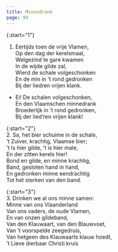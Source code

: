 ```yaml
---
title: Minnedrank
page: 99
---  
```


{:start="1"}  
1. Eertijds toen de vrije Vlamen,  
Op den dag der kerelsmaal,  
Welgezind te gare kwamen  
In de wijde gilde zal,  
Wierd de schale volgeschonken  
En de min in ’t rond gedronken  
Bij der liedren vrijen klank.  


- Ei! De schalen volgeschonken,  
En den Vlaamschen minnedrank  
Broederlijk in ’t rond gedronken,  
Bij der lied’ren vrijen klank!  


{:start="2"}  
2. Sa, het bier schuime in de schale,  
’t Zuiver, krachtig, Vlaamse bier;  
’t Is hier gilde, ’t is hier male,  
En der zitten kerels hier!  
Bond en gilde, en minne krachtig,  
Band, gesloten hand in hand,  
En gedronken minne eendrachtig  
Tot het sterken van den band.  


{:start="3"}  
3. Drinken we al ons minne samen:  
Minne van ons Vlaanderland  
Van ons vaders, de oude Vlamen,  
En van onzen gildeband,  
Van den Klauwaart, van den Blauwvoet,  
Van ’t voorspelde zeegedruis,  
Van hetgeen des Klauwaarts klauw hoedt,  
’t Lieve dierbaar Christi kruis  